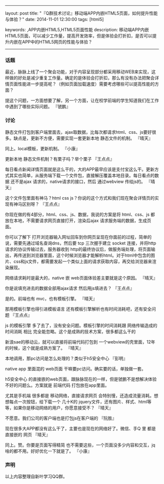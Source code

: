 
---

layout: post
title:  "『Q群技术讨论』移动端APP内嵌HTML5页面，如何提升性能与体验？"
date:   2014-11-01 12:30:00
tags: [html5]

keywords: ,APP内嵌HTML5,HTML5页面性能
description: 移动端APP内嵌HTML5页面，可以减少工作量，提高开发效率，但是体验会打折扣，是否可以提升内嵌在APP中的HTML5网页的性能与体验？

---


### 话题

最近，脉脉上线了一个聚会功能，对于内容呈现部分都采用移动WEB来实现，这样做的好处是减少重复工作量。确定的是体验会打折扣，那么有没有办法把聚会详情页面性能进一步提高呢？（例如页面加载速度）需要考虑哪些可以提高性能的方面？

提这个问题，一方面想要了解，另一个方面，让在校学前端的学生知道我们在工作中遇到了哪些实际问题。
『虢鹏』 

### 讨论

静态文件打包到客户端里面去，ajax取数据，比每次都请求html、css、js要好很多。缺点是，更新不方便，需要实现一套更新本地 静态文件的机制。
『晴天』


同上。local模板，更新机制。
『小康』

更新本地 静态文件机制？有栗子吗？举个栗子
『王点点』

每日看点新闻详情页面就是这么干的，大的APP最早应该是支付宝这么干。更新方式其实也简单，从服务端下载一个文件包，直接解压覆盖本地目录。每日看点的数据 还不是ajax 请求的，native请求的接口，然后 通过webview 传给js的。
『晴天』

这个文件包里面有神马？html css js？你说的这个方式和我们现在聚会详情页的实现有神马区别呀？
『王点点』

你现在做的有4部分，html、css、js、数据，我说的方案是将 html、css、js 都放在本地，不需要请求网页直接打开，渲染后ajax 请求服务端的数据，生成页面。

你可以了解下 打开浏览器输入网址回车到你网页呈现在你面前的过程，简单的说，需要先通过域名查询dns，然后要 tcp 三次握手建立 socket 连接，并将http 请求的协议传输过去，服务器收到 http的最终协议后，做服务端处理，将页面输出，再传送到浏览器里面，这个时候浏览器才能解析html。对于html中包含的图片、css和js文件，都需要发起一个类似上面的请求获取内容，再交给浏览器来渲染展现。

网络请求耗时是最大的，native 嵌 web页面体验差主要就是这个原因。
『晴天』


你是说填充进去的数据全部用ajax请求 然后用js填进去？
『王点点』

是的。前端也有 mvc，也有模板引擎。
『晴天』

那用模板引擎也得引进模板语言 还有模板引擎解析也有时间消耗吧，还有安全问题
『王点点』

js 的模板引擎 多了去了，没有安全问题。模板引擎的时间消耗跟 网络传输造成的时间消耗 相比 完全能忽略。这个是成熟的技术方案，很多都这么干的

新浪sae的移动云，就可以直接将前端代码打包到 一个webview的壳里面，12年的时候，这个就是成熟方案了。
『晴天』

本地调用，那pc访问是怎么处理的？类似于h5安全中心
『彭明』

native app 里面混的 web页面 干嘛要pc访问。确实要的话，单独做一套。

h5安全中心 的直接嵌的web页面，跟脉脉现在的一样，但是虢鹏不是想解决体验不好的问题么。方案就是 前端代码 打包放在app里面。

尤其是手机端 很多都是 移动网络，直接请求网页 会特别慢，还造成流量消耗。想想每点一次按钮，给下载一个 几十K的 jquery文件，还有图片、样式、html等等，如果你是移动网络的用户，你愿意接受不？
『晴天』


不愿意。我们公司的客户端也是打包js在客户端的
『阮胜』

现在很多大APP都没有这么干了，主要也是现在的网络好了。微信、手Q 里 都是直接嵌的 网页
『晴天』

同上。赞。你要是页面写得精简 也不需要这些，一个页面没多少内容和交互，jq啥的都不用。好好优化一下就是了。
『小康』

### 声明

以上内容整理自新叶学习QQ群。


